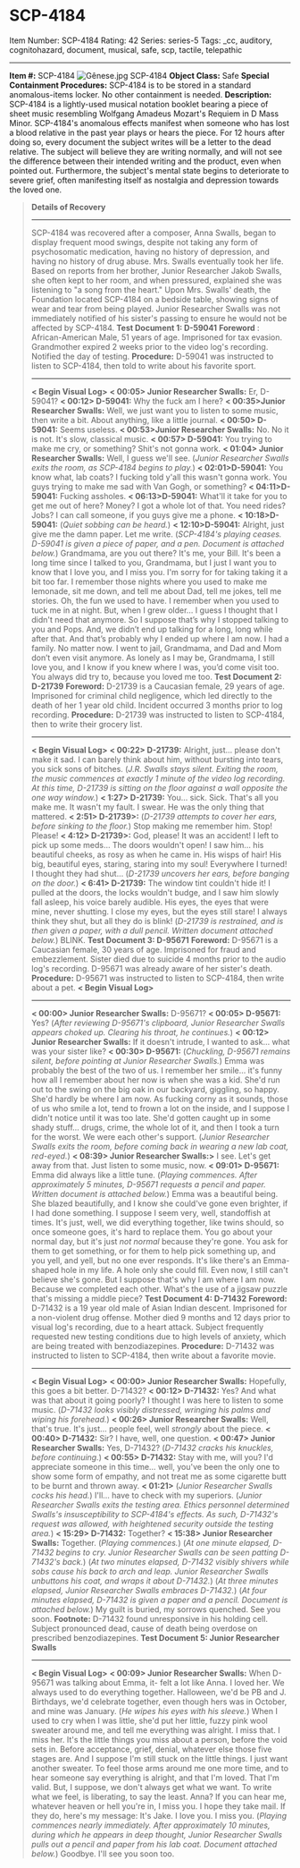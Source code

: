 # SCP-4184
Item Number: SCP-4184
Rating: 42
Series: series-5
Tags: _cc, auditory, cognitohazard, document, musical, safe, scp, tactile, telepathic

---

**Item #:** SCP-4184
![Gênese.jpg](https://upload.wikimedia.org/wikipedia/commons/b/b1/G%C3%AAnese.jpg)
SCP-4184
**Object Class:** Safe
**Special Containment Procedures:** SCP-4184 is to be stored in a standard anomalous-items locker. No other containment is needed.
**Description:** SCP-4184 is a lightly-used musical notation booklet bearing a piece of sheet music resembling Wolfgang Amadeus Mozart's Requiem in D Mass Minor.
SCP-4184's anomalous effects manifest when someone who has lost a blood relative in the past year plays or hears the piece. For 12 hours after doing so, every document the subject writes will be a letter to the dead relative. The subject will believe they are writing normally, and will not see the difference between their intended writing and the product, even when pointed out. Furthermore, the subject's mental state begins to deteriorate to severe grief, often manifesting itself as nostalgia and depression towards the loved one.
> **Details of Recovery**
> * * *
> SCP-4184 was recovered after a composer, Anna Swalls, began to display frequent mood swings, despite not taking any form of psychosomatic medication, having no history of depression, and having no history of drug abuse. Mrs. Swalls eventually took her life. Based on reports from her brother, Junior Researcher Jakob Swalls, she often kept to her room, and when pressured, explained she was listening to "a song from the heart." Upon Mrs. Swalls' death, the Foundation located SCP-4184 on a bedside table, showing signs of wear and tear from being played. Junior Researcher Swalls was not immediately notified of his sister's passing to ensure he would not be affected by SCP-4184.
> **Test Document 1: D-59041**
> **Foreword** : African-American Male, 51 years of age. Imprisoned for tax evasion. Grandmother expired 2 weeks prior to the video log's recording. Notified the day of testing.
> **Procedure:** D-59041 was instructed to listen to SCP-4184, then told to write about his favorite sport.
> * * *
> **< Begin Visual Log>**
> **< 00:05> Junior Researcher Swalls:** Er, D-59041?
> **< 00:12> D-59041:** Why the fuck am I here?
> **< 00:35>Junior Researcher Swalls:** Well, we just want you to listen to some music, then write a bit. About anything, like a little journal.
> **< 00:50> D-59041:** Seems useless.
> **< 00:53>Junior Researcher Swalls:** No. No it is not. It's slow, classical music.
> **< 00:57> D-59041:** You trying to make me cry, or something? Shit's not gonna work.
> **< 01:04> Junior Researcher Swalls:** Well, I guess we'll see.
> (_Junior Researcher Swalls exits the room, as SCP-4184 begins to play._)
> **< 02:01>D-59041:** You know what, lab coats? I fucking told y'all this wasn't gonna work. You guys trying to make me sad with Van Gogh, or something?
> **< 04:11>D-59041:** Fucking assholes.
> **< 06:13>D-59041:** What'll it take for you to get me out of here? Money? I got a whole lot of that. You need rides? Jobs? I can call someone, if you guys give me a phone.
> **< 10:18>D-59041:** (_Quiet sobbing can be heard._)
> **< 12:10>D-59041:** Alright, just give me the damn paper. Let me write.
> (_SCP-4184's playing ceases. D-59041 is given a piece of paper, and a pen. Document is attached below._)
Grandmama, are you out there? It's me, your Bill. It's been a long time since I talked to you, Grandmama, but I just I want you to know that I love you, and I miss you. I'm sorry for for taking taking it a bit too far. I remember those nights where you used to make me lemonade, sit me down, and tell me about Dad, tell me jokes, tell me stories. Oh, the fun we used to have. I remember when you used to tuck me in at night. But, when I grew older… I guess I thought that I didn't need that anymore. So I suppose that’s why I stopped talking to you and Pops. And, we didn’t end up talking for a long, long while after that. And that’s probably why I ended up where I am now. I had a family. No matter now. I went to jail, Grandmama, and Dad and Mom don’t even visit anymore. As lonely as I may be, Grandmama, I still love you, and I know if you knew where I was, you’d come visit too. You always did try to, because you loved me too.
> **Test Document 2: D-21739**
> **Foreword:** D-21739 is a Caucasian female, 29 years of age. Imprisoned for criminal child negligence, which led directly to the death of her 1 year old child. Incident occurred 3 months prior to log recording.
> **Procedure:** D-21739 was instructed to listen to SCP-4184, then to write their grocery list.
> * * *
> **< Begin Visual Log>**
> **< 00:22> D-21739:** Alright, just… please don't make it sad. I can barely think about him, without bursting into tears, you sick sons of bitches.
> (_J.R. Swalls stays silent. Exiting the room, the music commences at exactly 1 minute of the video log recording. At this time, D-21739 is sitting on the floor against a wall opposite the one way window._)
> **< 1:27> D-21739:** You… sick. Sick. That's all you make me. It wasn't my fault. I swear. He was the only thing that mattered.
> **< 2:51> D-21739>:** (_D-21739 attempts to cover her ears, before sinking to the floor._) Stop making me remember him. Stop! Please!
> **< 4:12> D-21739>:** God, please! It was an accident! I left to pick up some meds… The doors wouldn't open! I saw him… his beautiful cheeks, as rosy as when he came in. His wisps of hair! His big, beautiful eyes, staring, staring into my soul! Everywhere I turned! I thought they had shut…
> (_D-21739 uncovers her ears, before banging on the door._)
> **< 6:41> D-21739:** The window tint couldn't hide it! I pulled at the doors, the locks wouldn't budge, and I saw him slowly fall asleep, his voice barely audible. His eyes, the eyes that were mine, never shutting. I close my eyes, but the eyes still stare! I always think they shut, but all they do is blink!
> (_D-21739 is restrained, and is then given a paper, with a dull pencil. Written document attached below._)
BLINK.
> **Test Document 3: D-95671**
> **Foreword:** D-95671 is a Caucasian female, 30 years of age. Imprisoned for fraud and embezzlement. Sister died due to suicide 4 months prior to the audio log's recording. D-95671 was already aware of her sister's death.
> **Procedure:** D-95671 was instructed to listen to SCP-4184, then write about a pet.
> **< Begin Visual Log>**
> * * *
> **< 00:00> Junior Researcher Swalls:** D-95671?
> **< 00:05> D-95671:** Yes?
> (_After reviewing D-95671's clipboard, Junior Researcher Swalls appears choked up. Clearing his throat, he continues._)
> **< 00:12> Junior Researcher Swalls:** If it doesn't intrude, I wanted to ask… what was your sister like?
> **< 00:30> D-95671:** (_Chuckling, D-95671 remains silent, before pointing at Junior Researcher Swalls._) Emma was probably the best of the two of us. I remember her smile… it's funny how all I remember about her now is when she was a kid. She'd run out to the swing on the big oak in our backyard, giggling, so happy. She'd hardly be where I am now. As fucking corny as it sounds, those of us who smile a lot, tend to frown a lot on the inside, and I suppose I didn't notice until it was too late. She'd gotten caught up in some shady stuff… drugs, crime, the whole lot of it, and then I took a turn for the worst. We were each other's support.
> (_Junior Researcher Swalls exits the room, before coming back in wearing a new lab coat, red-eyed._)
> **< 08:39> Junior Researcher Swalls:>** I see. Let's get away from that. Just listen to some music, now.
> **< 09:01> D-95671:** Emma did always like a little tune.
> (_Playing commences. After approximately 5 minutes, D-95671 requests a pencil and paper. Written document is attached below._)
Emma was a beautiful being. She blazed beautifully, and I know she could've gone even brighter, if I had done something. I suppose I seem very, well, standoffish at times. It's just, well, we did everything together, like twins should, so once someone goes, it's hard to replace them. You go about your normal day, but it's just _not normal_ because they're gone. You ask for them to get something, or for them to help pick something up, and you yell, and yell, but no one ever responds. It's like there's an Emma-shaped hole in my life. A hole only she could fill. Even now, I still can't believe she's gone. But I suppose that's why I am where I am now. Because we completed each other. What's the use of a jigsaw puzzle that's missing a middle piece?
> **Test Document 4: D-71432**
> **Foreword:** D-71432 is a 19 year old male of Asian Indian descent. Imprisoned for a non-violent drug offense. Mother died 9 months and 12 days prior to visual log's recording, due to a heart attack. Subject frequently requested new testing conditions due to high levels of anxiety, which are being treated with benzodiazepines.
> **Procedure:** D-71432 was instructed to listen to SCP-4184, then write about a favorite movie.
> * * *
> **< Begin Visual Log>**
> **< 00:00> Junior Researcher Swalls:** Hopefully, this goes a bit better. D-71432?
> **< 00:12> D-71432:** Yes? And what was that about it going poorly? I thought I was here to listen to some music.
> (_D-71432 looks visibly distressed, wringing his palms and wiping his forehead._)
> **< 00:26> Junior Researcher Swalls:** Well, that's true. It's just… people feel, well _strongly_ about the piece.
> **< 00:40> D-71432:** Sir? I have, well, one question.
> **< 00:47> Junior Researcher Swalls:** Yes, D-71432?
> (_D-71432 cracks his knuckles, before continuing._)
> **< 00:55> D-71432:** Stay with me, will you? I'd appreciate someone in this time… well, you've been the only one to show some form of empathy, and not treat me as some cigarette butt to be burnt and thrown away.
> **< 01:21>** (_Junior Researcher Swalls cocks his head._) I'll… have to check with my superiors.
> (_Junior Researcher Swalls exits the testing area. Ethics personnel determined Swalls's insusceptibility to SCP-4184's effects. As such, D-71432's request was allowed, with heightened security outside the testing area._)
> **< 15:29> D-71432:** Together?
> **< 15:38> Junior Researcher Swalls:** Together.
> (_Playing commences._)
> (_At one minute elapsed, D-71432 begins to cry. Junior Researcher Swalls can be seen patting D-71432's back._)
> (_At two minutes elapsed, D-71432 visibly shivers while sobs cause his back to arch and leap. Junior Researcher Swalls unbuttons his coat, and wraps it about D-71432._)
> (_At three minutes elapsed, Junior Researcher Swalls embraces D-71432._)
> (_At four minutes elapsed, D-71432 is given a paper and a pencil. Document is attached below._)
My guilt is buried, my sorrows quenched. See you soon.
> **Footnote:** D-71432 found unresponsive in his holding cell. Subject pronounced dead, cause of death being overdose on prescribed benzodiazepines.
> **Test Document 5: Junior Researcher Swalls**
> * * *
>   
>  **< Begin Visual Log>**
> **< 00:09> Junior Researcher Swalls:** When D-95671 was talking about Emma, it- felt a lot like Anna. I loved her. We always used to do everything together. Halloween, we'd be PB and J. Birthdays, we'd celebrate together, even though hers was in October, and mine was January. (_He wipes his eyes with his sleeve._) When I used to cry when I was little, she'd put her little, fuzzy pink wool sweater around me, and tell me everything was alright. I miss that. I miss her. It's the little things you miss about a person, before the void sets in. Before acceptance, grief, denial, whatever else those five stages are. And I suppose I'm still stuck on the little things. I just want another sweater. To feel those arms around me one more time, and to hear someone say everything is alright, and that I'm loved. That I'm valid. But, I suppose, we don't always get what we want. To write what we feel, is liberating, to say the least. Anna? If you can hear me, whatever heaven or hell you're in, I miss you. I hope they take mail. If they do, here's my message: It's Jake. I love you. I miss you.
> (_Playing commences nearly immediately. After approximately 10 minutes, during which he appears in deep thought, Junior Researcher Swalls pulls out a pencil and paper from his lab coat. Document attached below._)
Goodbye. I'll see you soon too.